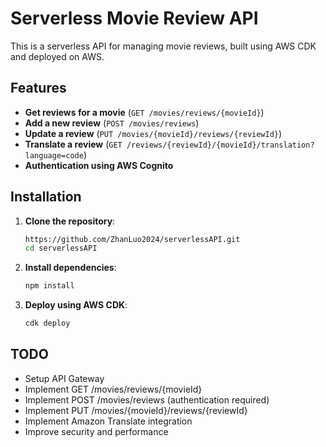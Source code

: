 # Serverless Movie Review API

This is a serverless API for managing movie reviews, built using AWS CDK and deployed on AWS.

## Features
- **Get reviews for a movie** (`GET /movies/reviews/{movieId}`)
- **Add a new review** (`POST /movies/reviews`)
- **Update a review** (`PUT /movies/{movieId}/reviews/{reviewId}`)
- **Translate a review** (`GET /reviews/{reviewId}/{movieId}/translation?language=code`)
- **Authentication using AWS Cognito**

## Installation
1. **Clone the repository**:
   ```bash
   https://github.com/ZhanLuo2024/serverlessAPI.git
   cd serverlessAPI
2. **Install dependencies**:
    ```bash
   npm install
3. **Deploy using AWS CDK**:
    ```bash
   cdk deploy
   

## TODO
- Setup API Gateway
- Implement GET /movies/reviews/{movieId}
- Implement POST /movies/reviews (authentication required)
- Implement PUT /movies/{movieId}/reviews/{reviewId}
- Implement Amazon Translate integration
- Improve security and performance
